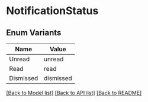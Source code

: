 # NotificationStatus

## Enum Variants

| Name | Value |
|---- | -----|
| Unread | unread |
| Read | read |
| Dismissed | dismissed |


[[Back to Model list]](../README.md#documentation-for-models) [[Back to API list]](../README.md#documentation-for-api-endpoints) [[Back to README]](../README.md)


